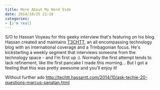 ```yaml
---
title: More About My Nerd Side
date: 2014/10/25 21:18
categories:
- [i'm real]
---
```


S/O to Hassan Voyeau for this geeky interview that's featuring on his blog. Hassan created and maintains [T3CHTT](http://techtt.hassantt.com/), an all encompassing technology blog with an international coverage and a Trinbagonian focus. He's kickstarting a weekly segment that interviews someone from the technology space - and I'm first up :). Normally the first attempt tends to lack refinement, like the first pancake I made this morning... But I got a feeling that this was pretty awesome and you'll enjoy it!

Without further ado <http://techtt.hassantt.com/2014/10/ask-techie-20-questions-marcus-sanatan.html>
